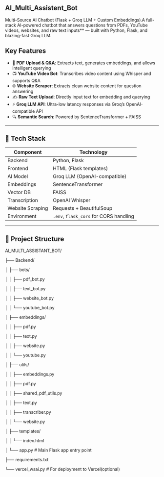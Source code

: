 ﻿## AI_Multi_Assistent_Bot
 
Multi-Source AI Chatbot (Flask + Groq LLM + Custom Embeddings).A full-stack AI-powered chatbot that answers questions from PDFs, YouTube videos, websites, and raw text inputs** — built with Python, Flask, and blazing-fast Groq LLM.

## Key Features

- 📄 **PDF Upload & Q&A**: Extracts text, generates embeddings, and allows intelligent querying
- 📺 **YouTube Video Bot**: Transcribes video content using Whisper and supports Q&A
- 🌐 **Website Scraper**: Extracts clean website content for question answering
- ✍️ **Raw Text Upload**: Directly input text for embedding and querying
- ⚡ **Groq LLM API**: Ultra-low latency responses via Groq’s OpenAI-compatible API
- 🔍 **Semantic Search**: Powered by SentenceTransformer + FAISS

---

## 🧱 Tech Stack

| Component        | Technology               |
|------------------|---------------------------|
| Backend          | Python, Flask             |
| Frontend         | HTML (Flask templates)    |
| AI Model         | Groq LLM (OpenAI-compatible) |
| Embeddings       | SentenceTransformer       |
| Vector DB        | FAISS                     |
| Transcription    | OpenAI Whisper            |
| Website Scraping | Requests + BeautifulSoup  |
| Environment      | `.env`, `flask_cors` for CORS handling |

---

## 📂 Project Structure

AI_MULTI_ASSISTANT_BOT/

├── Backend/

│ ├── bots/

│ │ ├── pdf_bot.py

│ │ ├── text_bot.py

│ │ ├── website_bot.py

│ │ └── youtube_bot.py

│ ├── embeddings/

│ │ ├── pdf.py

│ │ ├── text.py

│ │ ├── website.py

│ │ └── youtube.py

│ ├── utils/

│ │ ├── embeddings.py

│ │ ├── pdf.py

│ │ ├── shared_pdf_utils.py

│ │ ├── text.py

│ │ ├── transcriber.py

│ │ └── website.py

│ ├── templates/

│ │ └── index.html

│ └── app.py # Main Flask app entry point

├── requirements.txt

└── vercel_wsai.py # For deployment to Vercel(optional)









